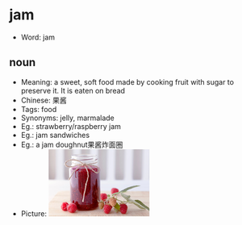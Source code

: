 # jam

- Word: jam

## noun

- Meaning: a sweet, soft food made by cooking fruit with sugar to preserve it. It is eaten on bread
- Chinese: 果酱
- Tags: food
- Synonyms: jelly, marmalade
- Eg.: strawberry/raspberry jam
- Eg.: jam sandwiches
- Eg.: a jam doughnut果酱炸面圈
- Picture: ![jam](images/jam.jpg)

